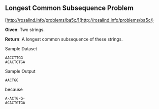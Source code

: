 ## Longest Common Subsequence Problem
[http://rosalind.info/problems/ba5c/](http://rosalind.info/problems/ba5c/)

**Given**: Two strings.

**Return**: A longest common subsequence of these strings.

Sample Dataset

```
AACCTTGG
ACACTGTGA
```
Sample Output

```
AACTGG
```

because
```
A-ACTG-G-
ACACTGTGA
```